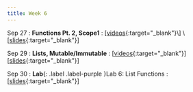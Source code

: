 ```yaml
---
title: Week 6
---
```


Sep 27
: **Functions Pt. 2, Scope1**
  : \[[videos](https://www.youtube.com/playlist?list=PLr509y092L29_eucVIY6vDewoz0DKEy6_){:target="_blank"}\] \[[slides](https://docs.google.com/presentation/d/1W96wOapKSZza6TBJMwFXl6XrsFUvWBDOpYzoaJwLQBw/edit?usp=sharing){:target="_blank"}\]
  
Sep 29
: **Lists, Mutable/Immutable**
  : \[[videos](https://www.youtube.com/playlist?list=PLr509y092L29-owhexIGvYZYF4-hfRGbJ){:target="_blank"}\] \[[slides](https://docs.google.com/presentation/d/1PeP4c8g_KNrUYwQ0vxfD81FH4SdLV9ODjS369eHi6UU/edit?usp=sharing){:target="_blank"}\]

Sep 30
: **Lab**{: .label .label-purple }Lab 6: List Functions
  : \[[slides](https://docs.google.com/presentation/d/1eVE-W03cMBNkCpRU3iBzp9Z6Fce7AbCl/edit?usp=sharing&ouid=105312008256795736262&rtpof=true&sd=true){:target="_blank"}\]

<!-- 
Sep 4
: **HW**{: .label .label-blue }Released: [HW2: Variables and Types](https://class.mimir.io/assignments/5e7aad41-169d-49e6-a052-1d64ba1fb545) -->

